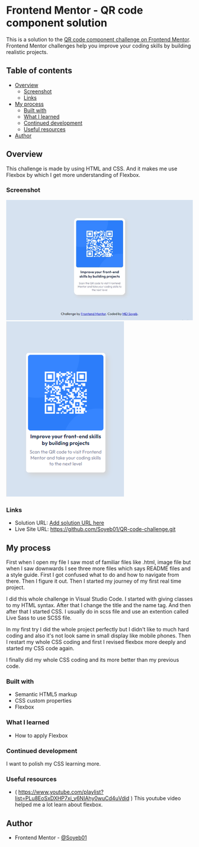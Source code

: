 # Frontend Mentor - QR code component solution

This is a solution to the [QR code component challenge on Frontend Mentor](https://www.frontendmentor.io/challenges/qr-code-component-iux_sIO_H). Frontend Mentor challenges help you improve your coding skills by building realistic projects. 

## Table of contents

- [Overview](#overview)
  - [Screenshot](#screenshot)
  - [Links](#links)
- [My process](#my-process)
  - [Built with](#built-with)
  - [What I learned](#what-i-learned)
  - [Continued development](#continued-development)
  - [Useful resources](#useful-resources)
- [Author](#author)

## Overview

This challenge is made by using HTML and CSS. And it makes me use Flexbox by  which I get more understanding of Flexbox.

### Screenshot

![Solution of QR code Challenge in desktop view](/design/qr-code.jpg)
![Solution of QR code challenge in mobile view](/design/qr-code-mob.jpg)

### Links

- Solution URL: [Add solution URL here](https://your-solution-url.com)
- Live Site URL: https://github.com/Soyeb01/QR-code-challenge.git

## My process

First when I open my file I saw most of familiar files like .html, image file but when I saw downwards I see three more files which says README files and a style guide. First I got confused what to do and how to navigate from there. Then I figure it out. Then I started my journey of my first real time project.

I did this whole challenge in Visual Studio Code. I started with giving classes to my HTML syntax. After that I change the title and the name tag. And then after that I started CSS. I usually do in scss file and use an extention called Live Sass to use SCSS file. 

In my first try I did the whole project perfectly but I didn't like to much hard coding and also it's not look same in small display like mobile phones. Then I restart my whole CSS coding and first I revised flexbox more deeply and started my CSS code again.

I finally did my whole CSS coding and its more better than my previous code.

### Built with

- Semantic HTML5 markup
- CSS custom properties
- Flexbox

### What I learned

- How to apply Flexbox

### Continued development

I want to polish my CSS learning more.

### Useful resources

- ( https://www.youtube.com/playlist?list=PLu8EoSxDXHP7xj_y6NIAhy0wuCd4uVdid ) This youtube video helped me a lot learn about flexbox.

## Author

- Frontend Mentor - [@Soyeb01](https://www.frontendmentor.io/profile/Soyeb01)
